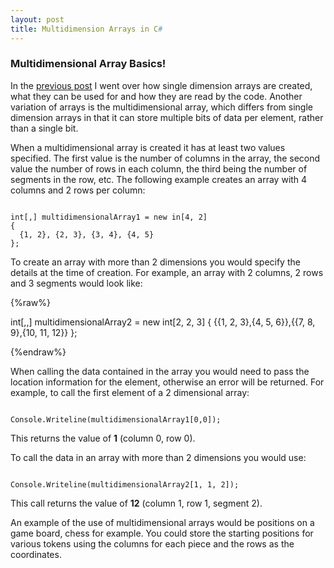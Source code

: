 ```yaml
---
layout: post
title: Multidimension Arrays in C#
---
```


### Multidimensional Array Basics!

In the [previous post](https://tomh-nz.github.io/Array-Basics/) I went over how single dimension arrays are created, what they can be used for and how they are read by the code.  Another variation of arrays is the multidimensional array, which differs from single dimension arrays in that it can store multiple bits of data per element, rather than a single bit.

When a multidimensional array is created it has at least two values specified. The first value is the number of columns in the array, the second value the number of rows in each column, the third being the number of segments in the row, etc.
The following example creates an array with 4 columns and 2 rows per column:

```

int[,] multidimensionalArray1 = new in[4, 2]
{
  {1, 2}, {2, 3}, {3, 4}, {4, 5}
};

```


To create an array with more than 2 dimensions you would specify the details at the time of creation.  For example, an array with 2 columns, 2 rows and 3 segments would look like:

{%raw%}

int[,,] multidimensionalArray2 = new int[2, 2, 3]
{ 
{{1, 2, 3},{4, 5, 6}},{{7, 8, 9},{10, 11, 12}}
};

{%endraw%}


When calling the data contained in the array you would need to pass the location information for the element, otherwise an error will be returned.  For example, to call the first element of a 2 dimensional array:

```

Console.Writeline(multidimensionalArray1[0,0]);

```

This returns the value of **1** (column 0, row 0).

To call the data in an array with more than 2 dimensions you would use:

```

Console.Writeline(multidimensionalArray2[1, 1, 2]);

```

This call returns the value of **12** (column 1, row 1, segment 2).


An example of the use of multidimensional arrays would be positions on a game board, chess for example.  You could store the starting positions for various tokens using the columns for each piece and the rows as the coordinates.
